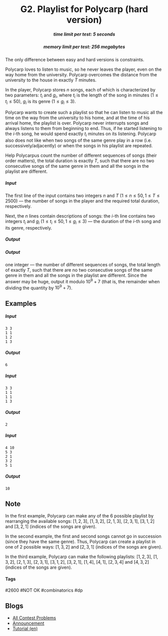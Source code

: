 <h1 style='text-align: center;'> G2. Playlist for Polycarp (hard version)</h1>

<h5 style='text-align: center;'>time limit per test: 5 seconds</h5>
<h5 style='text-align: center;'>memory limit per test: 256 megabytes</h5>

The only difference between easy and hard versions is constraints.

Polycarp loves to listen to music, so he never leaves the player, even on the way home from the university. Polycarp overcomes the distance from the university to the house in exactly $T$ minutes.

In the player, Polycarp stores $n$ songs, each of which is characterized by two parameters: $t_i$ and $g_i$, where $t_i$ is the length of the song in minutes ($1 \le t_i \le 50$), $g_i$ is its genre ($1 \le g_i \le 3$).

Polycarp wants to create such a playlist so that he can listen to music all the time on the way from the university to his home, and at the time of his arrival home, the playlist is over. Polycarp never interrupts songs and always listens to them from beginning to end. Thus, if he started listening to the $i$-th song, he would spend exactly $t_i$ minutes on its listening. Polycarp also does not like when two songs of the same genre play in a row (i.e. successively/adjacently) or when the songs in his playlist are repeated.

Help Polycarpus count the number of different sequences of songs (their order matters), the total duration is exactly $T$, such that there are no two consecutive songs of the same genre in them and all the songs in the playlist are different.

##### Input

The first line of the input contains two integers $n$ and $T$ ($1 \le n \le 50, 1 \le T \le 2500$) — the number of songs in the player and the required total duration, respectively.

Next, the $n$ lines contain descriptions of songs: the $i$-th line contains two integers $t_i$ and $g_i$ ($1 \le t_i \le 50, 1 \le g_i \le 3$) — the duration of the $i$-th song and its genre, respectively.

##### Output

##### Output

 one integer — the number of different sequences of songs, the total length of exactly $T$, such that there are no two consecutive songs of the same genre in them and all the songs in the playlist are different. Since the answer may be huge, output it modulo $10^9 + 7$ (that is, the remainder when dividing the quantity by $10^9 + 7$).

## Examples

##### Input


```text
3 3
1 1
1 2
1 3
```
##### Output


```text
6
```
##### Input


```text
3 3
1 1
1 1
1 3
```
##### Output


```text
2
```
##### Input


```text
4 10
5 3
2 1
3 2
5 1
```
##### Output


```text
10
```
## Note

In the first example, Polycarp can make any of the $6$ possible playlist by rearranging the available songs: $[1, 2, 3]$, $[1, 3, 2]$, $[2, 1, 3]$, $[2, 3, 1]$, $[3, 1, 2]$ and $[3, 2, 1]$ (indices of the songs are given).

In the second example, the first and second songs cannot go in succession (since they have the same genre). Thus, Polycarp can create a playlist in one of $2$ possible ways: $[1, 3, 2]$ and $[2, 3, 1]$ (indices of the songs are given).

In the third example, Polycarp can make the following playlists: $[1, 2, 3]$, $[1, 3, 2]$, $[2, 1, 3]$, $[2, 3, 1]$, $[3, 1, 2]$, $[3, 2, 1]$, $[1, 4]$, $[4, 1]$, $[2, 3, 4]$ and $[4, 3, 2]$ (indices of the songs are given).



#### Tags 

#2600 #NOT OK #combinatorics #dp 

## Blogs
- [All Contest Problems](../Codeforces_Round_568_(Div._2).md)
- [Announcement](../blogs/Announcement.md)
- [Tutorial (en)](../blogs/Tutorial_(en).md)
